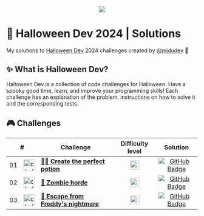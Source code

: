 <div align="center">
  <a href="https://halloween.dev/">
    <img src="https://github.com/user-attachments/assets/43355f8a-8373-48f7-925b-b689a667c7ce" /> 
  </a>
</div>

# 🎃 Halloween Dev 2024 | Solutions

My solutions to [Halloween Dev](https://halloween.dev/) 2024 challenges created by [@midudev](https://github.com/midudev/) 👾

## ✨ What is Halloween Dev?

Halloween Dev is a collection of code challenges for Halloween. Have a spooky good time, learn, and improve your programming skills! Each challenge has an explanation of the problem, instructions on how to solve it and the corresponding tests.

## 🎮 Challenges

<table>
  <thead>
    <tr>
      <th align="center" colspan="2">#</th>
      <th align="center">Challenge</th>
      <th align="center">Difficulty level</th>
      <th align="center">Solution</th>
    </td>
  </thead>
  <tbody>
    <tr>
      <td align="center">01</td>
      <td align="center">
        <img src="https://github.com/user-attachments/assets/dcd58844-e32d-414f-aa5c-6057fde9d0d3" alt="challenge #01" width="30" height="30" />
      </td>
      <td>
        <a href="/src/challenge-01/README.md"><strong>🧙‍♀️ Create the perfect potion</strong></a>
      </td>
      <td align="center">
        <img src="https://github.com/user-attachments/assets/9007c86f-e4e9-4deb-8ad1-4ba0531da86a" alt="easy" height=24 />
      </td>
      <td align="center">
        <a href="/src/challenge-01/index.js">
          <img src="https://img.shields.io/badge/Code-181717?logo=github&logoColor=fff&style=flat-square" alt="GitHub Badge" />
        </a>
      </td>
    </tr>
    <tr>
      <td align="center">02</td>
      <td align="center">
        <img src="https://github.com/user-attachments/assets/08e187b8-f3c3-45cc-9de6-b05b8755c76c" alt="challenge #02" width="30" height="30" />
      </td>
      <td>
        <a href="/src/challenge-02/README.md"><strong>🧟 Zombie horde</strong></a>
      </td>
      <td align="center">
        <img src="https://github.com/user-attachments/assets/9007c86f-e4e9-4deb-8ad1-4ba0531da86a" alt="easy" height=24 />
      </td>
      <td align="center">
        <a href="/src/challenge-02/index.js">
          <img src="https://img.shields.io/badge/Code-181717?logo=github&logoColor=fff&style=flat-square" alt="GitHub Badge" />
        </a>
      </td>
    </tr>
    <tr>
      <td align="center">03</td>
      <td align="center">
        <img src="https://github.com/user-attachments/assets/4b82a400-6416-4863-b52f-69b01ee43530" alt="challenge #03" width="30" height="30" />
      </td>
      <td>
        <a href="/src/challenge-03/README.md"><strong>🛌 Escape from Freddy's nightmare</strong></a>
      </td>
      <td align="center">
        <img src="https://github.com/user-attachments/assets/f00a613a-7dbb-42f5-a73d-0efd96ef7f5d" alt="normal" height=24 />
      </td>
      <td align="center">
        <a href="/src/challenge-03/index.js">
          <img src="https://img.shields.io/badge/Code-181717?logo=github&logoColor=fff&style=flat-square" alt="GitHub Badge" />
        </a>
      </td>
    </tr>
  </tbody>
</table>
